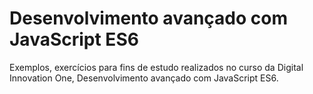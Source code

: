 # Desenvolvimento avançado com JavaScript ES6
Exemplos, exercícios para fins de estudo realizados no curso da Digital Innovation One, Desenvolvimento avançado com JavaScript ES6.
